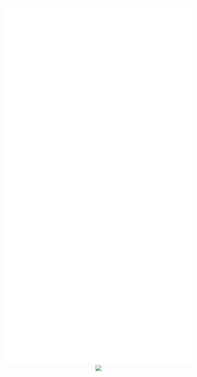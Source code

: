 

<div align="center">
  <img src="/github-metrics.svg" alt="Metrics" width="800">
  <img src="https://github-readme-streak-stats.herokuapp.com/?user=tannerhawkins&theme=transparent&hide_border=true&exclude_days=Sun%2CSat"></img>
</div>
